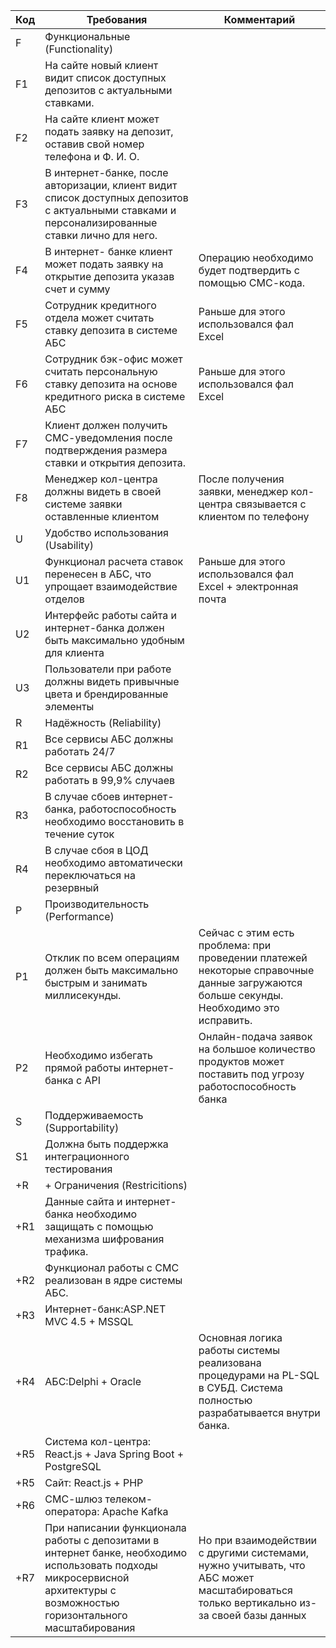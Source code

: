 | Код | Требования                         | Комментарий  |
|-----|------------------------------------|--------------|
| F   | Функциональные (Functionality)     |              |
|   F1  |   На сайте новый клиент видит список доступных депозитов с актуальными ставками.                              |              |
|  F2   | На сайте клиент может подать заявку на депозит, оставив свой номер телефона и Ф. И. О.                                |              |
|  F3   |В интернет-банке, после авторизации, клиент видит список доступных депозитов с актуальными ставками и персонализированные ставки лично для него.                               |              |
|  F4  | В интернет- банке клиент может подать заявку на открытие депозита указав счет и сумму                                |       Операцию необходимо будет подтвердить с помощью СМС-кода.       |
|  F5   | Сотрудник кредитного отдела может считать ставку депозита в системе АБС                               |  Раньше для этого использовался фал Excel            |
|  F6   | Сотрудник бэк-офис может считать персональную ставку депозита на основе кредитного риска в системе АБС                               |  Раньше для этого использовался фал Excel            |
|  F7   |  Клиент должен получить СМС-уведомления после подтверждения размера ставки и открытия депозита.                    |              |
|  F8   | Менеджер кол-центра должны видеть в своей системе заявки оставленные клиентом                    |  После получения заявки,  менеджер кол-центра  связывается с клиентом по телефону            |
| U   | Удобство использования (Usability) |              |
| U1    | Функционал расчета ставок перенесен в АБС, что упрощает взаимодействие отделов                               |   Раньше для этого использовался фал Excel + электронная почта           |
|   U2  |  Интерфейс работы сайта и интернет-банка должен быть максимально удобным для клиента                                |              |
|   U3  |  Пользователи при работе должны видеть привычные цвета и брендированные элементы                                |              |
| R   | Надёжность (Reliability)           |              |
|    R1 |  Все сервисы АБС должны работать 24/7                                 |              |
|   R2  | Все сервисы АБС должны работать в 99,9% случаев                                |              |
|   R3  | В случае сбоев интернет-банка, работоспособность необходимо восстановить в течение суток    
|   R4  | В случае сбоя в ЦОД необходимо автоматически переключаться на резервный |              |
| P   | Производительность (Performance)   |              |
|   P1  | Отклик по всем операциям должен быть максимально быстрым и занимать миллисекунды.                                |           Сейчас с этим есть проблема: при проведении платежей некоторые справочные данные загружаются больше секунды. Необходимо это исправить.   |
|  P2   | Необходимо избегать прямой работы интернет-банка с API                                 | Онлайн-подача заявок на большое количество продуктов может поставить под угрозу работоспособность банка             |         |
| S   | Поддерживаемость (Supportability)  |              |
|   S1  | Должна быть поддержка интеграционного тестирования                               |              |
| +R  | + Ограничения (Restricitions)      |              |
|  +R1  | Данные сайта и интернет-банка необходимо защищать с помощью механизма шифрования трафика.                      |              |
|  +R2  | Функционал работы с СМС реализован в ядре системы АБС.                      |              |
|  +R3   | Интернет-банк:ASP.NET MVC 4.5 + MSSQL             |         |
|  +R4   | AБC:Delphi + Oracle             |  Основная логика работы системы реализована процедурами на PL-SQL в СУБД. Система полностью разрабатывается внутри банка.       |
|  +R5   | Система кол-центра:  React.js +  Java Spring Boot + PostgreSQL            |         |
|  +R5   | Сайт:  React.js +  PHP            |         |
|  +R6   | СМС-шлюз телеком-оператора:  Apache Kafka            |         |
|  +R7   | При написании функционала работы с депозитами в интернет банке, необходимо использовать подходы микросервисной архитектуры с возможностью горизонтального масштабирования    |  Но при взаимодействии с другими системами, нужно учитывать, что АБС может масштабироваться только вертикально из-за своей базы данных       |
